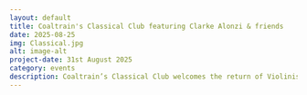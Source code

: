 ```yaml
---
layout: default
title: Coaltrain's Classical Club featuring Clarke Alonzi & friends
date: 2025-08-25
img: Classical.jpg
alt: image-alt
project-date: 31st August 2025
category: events
description: Coaltrain’s Classical Club welcomes the return of Violinist Clarke Alonzi who will be playing as a Violin duo in the first half then with classical guitar for the second set playing works from the likes of Paganini and Pleyel. All welcome, free entry though donations to the musicians involved is much appreciated and helps keep our small venue interesting. Hope to see you there.
---
```

